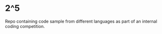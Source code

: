 # 2^5

Repo containing code sample from different languages as part of an internal coding competition.
